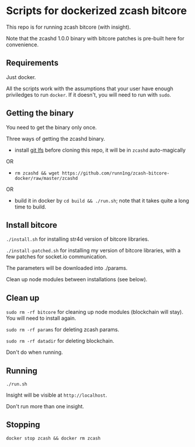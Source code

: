 Scripts for dockerized zcash bitcore
====================================

This repo is for running zcash bitcore (with insight).

Note that the zcashd 1.0.0 binary with bitcore patches is pre-built here for convenience.

Requirements
----
Just docker.

All the scripts work with the assumptions that your user have enough priviledges to run `docker`. If it doesn't, you will need to run with `sudo`.

Getting the binary
------------------
You need to get the binary only once.

Three ways of getting the zcashd binary.

* install [git lfs](https://git-lfs.github.com/) before cloning this repo, it will be in `zcashd` auto-magically

OR 

* `rm zcashd && wget https://github.com/runn1ng/zcash-bitcore-docker/raw/master/zcashd` 

OR

* build it in docker by `cd build && ./run.sh`; note that it takes quite a long time to build.

Install bitcore
-------
`./install.sh` for installing str4d version of bitcore libraries.

`./install-patched.sh` for installing my version of bitcore libraries, with a few patches for socket.io communication.

The parameters will be downloaded into ./params.

Clean up node modules between installations (see below).

Clean up
--------
`sudo rm -rf bitcore` for cleaning up node modules (blockchain will stay). You will need to install again.

`sudo rm -rf params` for deleting zcash params.

`sudo rm -rf datadir` for deleting blockchain.

Don't do when running.

Running
-------
`./run.sh`

Insight will be visible at `http://localhost`.

Don't run more than one insight.

Stopping
--------
`docker stop zcash && docker rm zcash`
